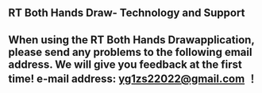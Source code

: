 ## RT Both Hands Draw- Technology and Support


## When using the RT Both Hands Drawapplication, please send any problems to the following email address. We will give you feedback at the first time! e-mail address: yg1zs22022@gmail.com ！
